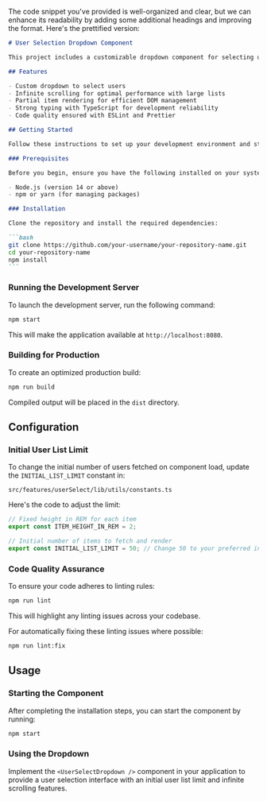 The code snippet you've provided is well-organized and clear, but we can enhance its readability by adding some additional headings and improving the format. Here's the prettified version:

````markdown
# User Selection Dropdown Component

This project includes a customizable dropdown component for selecting users from a dynamically loaded list. Employing React and TypeScript, the component features infinite scrolling capability to efficiently handle large datasets.

## Features

- Custom dropdown to select users
- Infinite scrolling for optimal performance with large lists
- Partial item rendering for efficient DOM management
- Strong typing with TypeScript for development reliability
- Code quality ensured with ESLint and Prettier

## Getting Started

Follow these instructions to set up your development environment and start using the User Selection Dropdown component.

### Prerequisites

Before you begin, ensure you have the following installed on your system:

- Node.js (version 14 or above)
- npm or yarn (for managing packages)

### Installation

Clone the repository and install the required dependencies:

```bash
git clone https://github.com/your-username/your-repository-name.git
cd your-repository-name
npm install
```
````

### Running the Development Server

To launch the development server, run the following command:

```bash
npm start
```

This will make the application available at `http://localhost:8080`.

### Building for Production

To create an optimized production build:

```bash
npm run build
```

Compiled output will be placed in the `dist` directory.

## Configuration

### Initial User List Limit

To change the initial number of users fetched on component load, update the `INITIAL_LIST_LIMIT` constant in:

```
src/features/userSelect/lib/utils/constants.ts
```

Here's the code to adjust the limit:

```typescript
// Fixed height in REM for each item
export const ITEM_HEIGHT_IN_REM = 2;

// Initial number of items to fetch and render
export const INITIAL_LIST_LIMIT = 50; // Change 50 to your preferred initial limit
```

### Code Quality Assurance

To ensure your code adheres to linting rules:

```bash
npm run lint
```

This will highlight any linting issues across your codebase.

For automatically fixing these linting issues where possible:

```bash
npm run lint:fix
```

## Usage

### Starting the Component

After completing the installation steps, you can start the component by running:

```bash
npm start
```

### Using the Dropdown

Implement the `<UserSelectDropdown />` component in your application to provide a user selection interface with an initial user list limit and infinite scrolling features.
